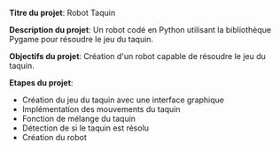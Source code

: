 **Titre du projet**: Robot Taquin

**Description du projet**: Un robot codé en Python utilisant la bibliothèque Pygame pour résoudre le jeu du taquin.

**Objectifs du projet**: Création d'un robot capable de résoudre le jeu du taquin.

**Etapes du projet**:
- Création du jeu du taquin avec une interface graphique
- Implémentation des mouvements du taquin
- Fonction de mélange du taquin
- Détection de si le taquin est résolu
- Création du robot